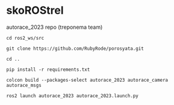 # skoROStrel

autorace_2023 repo (treponema team)
```
cd ros2_ws/src
```
```
git clone https://github.com/RubyRode/porosyata.git
```
```
cd ..
```
```
pip install -r requirements.txt
```
```
colcon build --packages-select autorace_2023 autorace_camera autorace_msgs
```
```
ros2 launch autorace_2023 autorace_2023.launch.py
```
